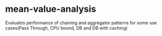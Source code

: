 # mean-value-analysis
Evaluates performance of chaining and aggregator patterns for some use cases(Pass Through, CPU bound, DB and DB with caching)
